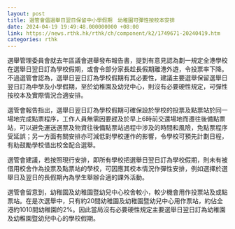 ```yaml
---
layout: post
title: 選管會倡選舉日翌日保留中小學假期　幼稚園可彈性按校本安排
date: 2024-04-19 19:49:48.000000000 +08:00
link: https://news.rthk.hk/rthk/ch/component/k2/1749671-20240419.htm
categories: rthk
---
```


選舉管理委員會就去年區議會選舉發布報告書，提到有意見認為劃一規定全港學校在選舉日翌日訂為學校假期，或會令部分家長趁長假期離港外遊，令投票率下降。不過選管會認為，選舉日翌日訂為學校假期有其必要性，建議主要選舉保留選舉日翌日訂為中學及小學假期，至於幼稚園及幼兒中心，則沒有必要硬性規定，可彈性按校本及實際情況合適安排。

選管會報告指出，選舉日翌日訂為學校假期可確保設於學校的投票及點票站於同一場地完成點票程序，工作人員無需因要趕及於早上6時前交還場地而遷往後備點票站，可以避免運送選票及物資往後備點票站過程中涉及的時間和風險，免點票程序受延誤；另一方面有關安排亦可減低對學校運作的影響，令學校可預先計劃日程，有助鼓勵學校借出校舍配合選舉。

選管會建議，若按照現行安排，即所有學校把選舉日翌日訂為學校假期，則未有被借用校舍作為投票及點票站的學校，可因應其校本情況作彈性安排，例如選擇於選舉日及翌日的長假期內為學生舉辦合適的課外活動。

選管會留意到，幼稚園及幼稚園暨幼兒中心校舍較小，較少機會用作投票站及或點票站。在是次選舉中，只有約20間幼稚園及幼稚園暨幼兒中心用作票站，約佔全港約1010間幼稚園的2%。因此當局沒有必要硬性規定主要選舉日翌日訂為幼稚園及幼稚園暨幼兒中心的學校假期。
